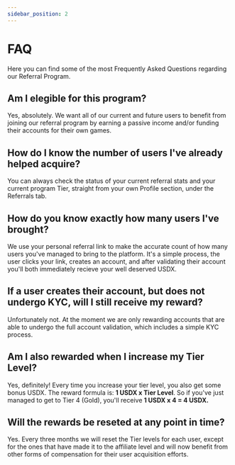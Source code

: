 ```yaml
---
sidebar_position: 2
---
```


# FAQ

Here you can find some of the most Frequently Asked Questions regarding our Referral Program.

## Am I elegible for this program?

Yes, absolutely. We want all of our current and future users to benefit from joining our referral program by earning a passive income and/or funding their accounts for their own games.

## How do I know the number of users I've already helped acquire?

You can always check the status of your current referral stats and your current program Tier, straight from your own Profile section, under the Referrals tab.

## How do you know exactly how many users I've brought?

We use your personal referral link to make the accurate count of how many users you've managed to bring to the platform. It's a simple process, the user clicks your link, creates an account, and after validating their account you'll both immediately recieve your well deserved USDX.

## If a user creates their account, but does not undergo KYC, will I still receive my reward?

Unfortunately not. At the moment we are only rewarding accounts that are able to undergo the full account validation, which includes a simple KYC process.

## Am I also rewarded when I increase my Tier Level?

Yes, definitely! Every time you increase your tier level, you also get some bonus USDX. The reward formula is: **1 USDX x Tier Level**. So if you've just managed to get to Tier 4 (Gold), you'll receive **1 USDX x 4 = 4 USDX.**

## Will the rewards be reseted at any point in time?

Yes. Every three months we will reset the Tier levels for each user, except for the ones that have made it to the affiliate level and will now benefit from other forms of compensation for their user acquisition efforts.
